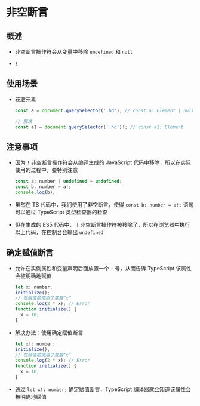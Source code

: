 # 非空断言

## 概述

  - 非空断言操作符会从变量中移除 `undefined` 和 `null`

  - `!`

## 使用场景

  - 获取元素

    ```typescript
    const a = document.querySelector('.hd'); // const a: Element | null

    // 解决
    const a1 = document.querySelector('.hd')!; // const a1: Element
    ```

## 注意事项

  - 因为 `!` ⾮空断⾔操作符会从编译⽣成的 JavaScript 代码中移除，所以在实际使⽤的过程中，要特别注意

    ```javascript
    const a: number | undefined = undefined;
    const b: number = a!;
    console.log(b);
    ```

  - 虽然在 TS 代码中，我们使⽤了⾮空断⾔，使得 `const b: number = a!;` 语句可以通过 TypeScript 类型检查器的检查

  - 但在⽣成的 ES5 代码中， `!` ⾮空断⾔操作符被移除了，所以在浏览器中执⾏以上代码，在控制台会输出 `undefined`

## 确定赋值断言

  - 允许在实例属性和变量声明后⾯放置⼀个 `!` 号，从⽽告诉 TypeScript 该属性会被明确地赋值

    ```javascript
    let x: number;
    initialize();
    // 在赋值前使用了变量“x”
    console.log(2 * x); // Error
    function initialize() {
      x = 10;
    }
    ```

  - 解决办法：使⽤确定赋值断⾔

    ```javascript
    let x!: number;
    initialize();
    // 在赋值前使用了变量“x”
    console.log(2 * x); // Error
    function initialize() {
      x = 10;
    }
    ```

  - 通过 `let x!: number;` 确定赋值断⾔，TypeScript 编译器就会知道该属性会被明确地赋值
